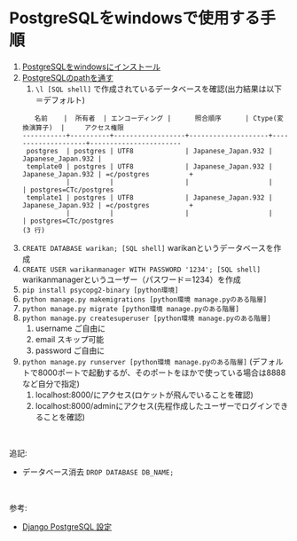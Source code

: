# PostgreSQLをwindowsで使用する手順

1. [PostgreSQLをwindowsにインストール](https://ai-trend.jp/programming/db/postgre-windows-install/)
1. [PostgreSQLのpathを通す](https://www.dbonline.jp/postgresql/install/index3.html)
    1. `\l [SQL shell]` で作成されているデータベースを確認(出力結果は以下＝デフォルト)
    ```
       名前    |  所有者  | エンコーディング |      照合順序      | Ctype(変換演算子)  |     アクセス権限
    -----------+----------+------------------+--------------------+--------------------+-----------------------
     postgres  | postgres | UTF8             | Japanese_Japan.932 | Japanese_Japan.932 |
     template0 | postgres | UTF8             | Japanese_Japan.932 | Japanese_Japan.932 | =c/postgres          +
               |          |                  |                    |                    | postgres=CTc/postgres
     template1 | postgres | UTF8             | Japanese_Japan.932 | Japanese_Japan.932 | =c/postgres          +
               |          |                  |                    |                    | postgres=CTc/postgres
    (3 行)
    ```
1. `CREATE DATABASE warikan; [SQL shell]` warikanというデータベースを作成
1. `CREATE USER warikanmanager WITH PASSWORD '1234'; [SQL shell]` warikanmanagerというユーザー（パスワード＝1234）を作成
1. `pip install psycopg2-binary [python環境]`
1. `python manage.py makemigrations [python環境 manage.pyのある階層]`
1. `python manage.py migrate [python環境 manage.pyのある階層]`
1. `python manage.py createsuperuser [python環境 manage.pyのある階層]`
    1. username ご自由に
    1. email スキップ可能
    1. password ご自由に
1. `python manage.py runserver [python環境 manage.pyのある階層]` (デフォルトで8000ポートで起動するが、そのポートをほかで使っている場合は8888など自分で指定)
    1. localhost:8000/にアクセス(ロケットが飛んでいることを確認)
    1. localhost:8000/adminにアクセス(先程作成したユーザーでログインできることを確認)

<br>

追記:
- データベース消去 `DROP DATABASE DB_NAME;`
<br>

参考:
- [Django PostgreSQL 設定](https://qiita.com/shigechiyo/items/9b5a03ceead6e5ec87ec)